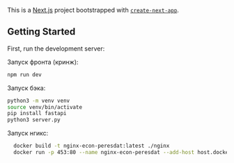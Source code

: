 This is a [Next.js](https://nextjs.org/) project bootstrapped with [`create-next-app`](https://github.com/vercel/next.js/tree/canary/packages/create-next-app).

## Getting Started

First, run the development server:


Запуск фронта (кринж):
```bash
npm run dev
```

Запуск бэка:
```bash
python3 -m venv venv
source venv/bin/activate
pip install fastapi
python3 server.py
```
Запуск нгикс:
```bash
  docker build -t nginx-econ-peresdat:latest ./nginx
  docker run -p 453:80 --name nginx-econ-peresdat --add-host host.docker.internal:host-gateway -d nginx-econ-peresdat:latest
```
